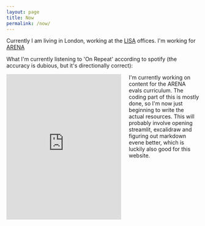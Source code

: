 ```yaml
---
layout: page
title: Now
permalink: /now/
---
```

Currently I am living in London, working at the [LISA](https://www.safeai.org.uk) offices. I'm working for [ARENA](https://arena.education)

What I'm currently listening to 'On Repeat' according to spotify (the accuracy is dubious, but it's directionally correct):
<div style="float: left; margin-right: 20px; margin-bottom: 10px;">
    <iframe src="https://open.spotify.com/embed/playlist/37i9dQZF1EpnnRfJrF4Nnq?utm_source=generator" width="300" height="380" frameBorder="0" allow="autoplay; clipboard-write; encrypted-media; fullscreen; picture-in-picture" allowFullScreen></iframe>
</div>

I'm currently working on content for the ARENA evals curriculum. The coding part of this is mostly done, so I'm now just beginning to write the actual resources. This will probably involve opening streamlit, excalidraw and figuring out markdown evene better, which is luckily also good for this website.
